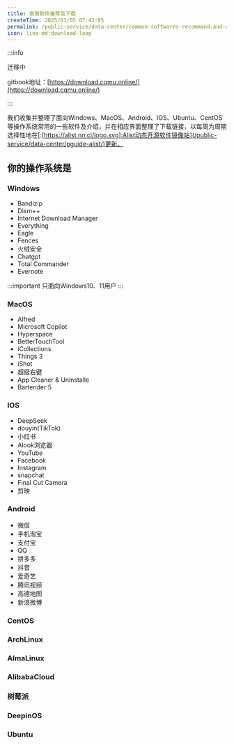 ```yaml
---
title: 常用软件推荐及下载
createTime: 2025/03/05 07:43:05
permalink: /public-service/data-center/common-softwares-recommand-and-download/
icon: line-md:download-loop
---
```


[//]: # (TODO: lkl请辅助迁移，并在搜索引擎检索其他流行软件，将前10名的下载链接放在此处。)

:::info

迁移中

gitbook地址：[https://download.cqmu.online/](https://download.cqmu.online/)

:::

我们收集并整理了面向Windows、MacOS、Android、IOS、Ubuntu、CentOS等操作系统常用的一些软件及介绍，并在相应界面整理了下载链接，以每周为周期选择性地在[:[https://alist.nn.ci/logo.svg]:Alist动态开源软件镜像站](/public-service/data-center/pguide-alist/)更新。

## 你的操作系统是

### Windows
- Bandizip
- Dism++
- Internet Download Manager
- Everything
- Eagle
- Fences
- 火绒安全
- Chatgpt
- Total Commander
- Evernote

:::important
只面向Windows10、11用户
:::

### MacOS
- Alfred
- Microsoft Copilot
- Hyperspace
- BetterTouchTool
- iCollections
- Things 3
- iShot
- 超级右键
- App Cleaner & Uninstalle
- Bartender 5
### IOS
- DeepSeek
- douyin(TikTok)
- 小红书
- Alook浏览器
- YouTube
- Facebook
- Instagram
- snapchat
- Final Cut Camera
- 剪映


### Android
- 微信
- 手机淘宝
- 支付宝
- QQ
- 拼多多
- 抖音
- 爱奇艺
- 腾讯视频
- 高德地图
- 新浪微博

### CentOS

### ArchLinux

### AlmaLinux

### AlibabaCloud

### 树莓派
 
### DeepinOS

### Ubuntu